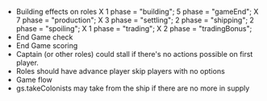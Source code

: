 * Building effects on roles
X   1     phase = "building";
   5     phase = "gameEnd";
X   7     phase = "production";
X   3     phase = "settling";
   2     phase = "shipping";
   2     phase = "spoiling";
X   1     phase = "trading";
X   2     phase = "tradingBonus";
* End Game check
* End Game scoring
* Captain (or other roles) could stall if there's no actions possible on first player.
* Roles should have advance player skip players with no options
* Game flow
* gs.takeColonists may take from the ship if there are no more in supply